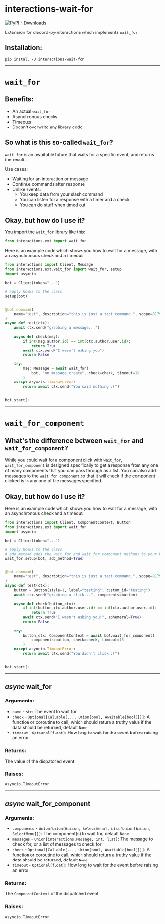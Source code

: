# interactions-wait-for
[![PyPI - Downloads](https://img.shields.io/pypi/dm/interactions-wait-for?color=blue&style=for-the-badge)](https://pypi.org/project/interactions-wait-for/)

Extension for discord-py-interactions which implements `wait_for`

## Installation:
```
pip install -U interactions-wait-for
```

--------------------------------------

# `wait_for`
## Benefits:
- An actual `wait_for`
- Asynchronous checks
- Timeouts
- Doesn't overwrite any library code

## So what is this so-called `wait_for`?
`wait_for` is an awaitable future that waits for a specific event, and returns the result.

Use cases:
- Waiting for an interaction or message
- Continue commands after response
- Unlike events:
    - You keep data from your slash command
    - You can listen for a response with a timer and a check
    - You can do stuff when timed out

## Okay, but how do I use it?
You import the `wait_for` library like this:
```py
from interactions.ext import wait_for
```

Here is an example code which shows you how to wait for a message, with an asynchronous check and a timeout:
```py
from interactions import Client, Message
from interactions.ext.wait_for import wait_for, setup
import asyncio

bot = Client(token="...")

# apply hooks to the class
setup(bot)


@bot.command(
    name="test", description="this is just a test command.", scope=817958268097789972
)
async def test(ctx):
    await ctx.send("grabbing a message...")

    async def check(msg):
        if int(msg.author.id) == int(ctx.author.user.id):
            return True
        await ctx.send("I wasn't asking you")
        return False

    try:
        msg: Message = await wait_for(
            bot, "on_message_create", check=check, timeout=15
        )
    except asyncio.TimeoutError:
        return await ctx.send("You said nothing :(")


bot.start()
```

--------------------------------------

# `wait_for_component`

## What's the difference between `wait_for` and `wait_for_component`?
While you could wait for a component click with `wait_for`, `wait_for_component` is designed specifically to get a response from any one of many components that you can pass through as a list. You can also add messages to the `wait_for_component` so that it will check if the component clicked is in any one of the messages specified.

## Okay, but how do I use it?


Here is an example code which shows you how to wait for a message, with an asynchronous check and a timeout:
```py
from interactions import Client, ComponentContext, Button
from interactions.ext import wait_for
import asyncio

bot = Client(token="...")

# apply hooks to the class
# add_method adds the wait_for and wait_for_component methods to your bot
wait_for.setup(bot, add_method=True)


@bot.command(
    name="test", description="this is just a test command.", scope=817958268097789972
)
async def test(ctx):
    button = Button(style=1, label="testing", custom_id="testing")
    await ctx.send("grabbing a click...", components=button)

    async def check(button_ctx):
        if int(button_ctx.author.user.id) == int(ctx.author.user.id):
            return True
        await ctx.send("I wasn't asking you!", ephemeral=True)
        return False

    try:
        button_ctx: ComponentContext = await bot.wait_for_component(
            components=button, check=check, timeout=15
        )
    except asyncio.TimeoutError:
        return await ctx.send("You didn't click :(")


bot.start()
```

--------------------------------------

## *async* wait_for

### Arguments:
- `name` - `str`: The event to wait for
- `check` - `Optional[Callable[..., Union[bool, Awaitable[bool]]]]`: A function or coroutine to call, which should return a truthy value if the data should be returned, default `None`
- `timeout` - `Optional[float]`: How long to wait for the event before raising an error

### Returns:
The value of the dispatched event

### Raises:
`asyncio.TimeoutError`

--------------------------------------

## *async* wait_for_component

### Arguments:
- `components` - `Union[Union[Button, SelectMenu], List[Union[Button, SelectMenu]]]`: The component(s) to wait for, default `None`
- `messages` - `Union[interactions.Message, int, list]`: The message to check for, or a list of messages to check for
- `check` - `Optional[Callable[..., Union[bool, Awaitable[bool]]]]`: A function or coroutine to call, which should return a truthy value if the data should be returned, default `None`
- `timeout` - `Optional[float]`: How long to wait for the event before raising an error

### Returns:
The `ComponentContext` of the dispatched event

### Raises:
`asyncio.TimeoutError`
